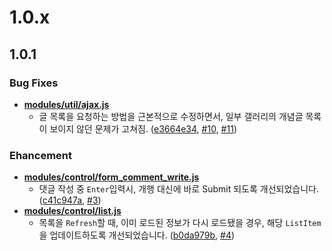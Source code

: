 1.0.x
==========

## 1.0.1

### Bug Fixes
- **[modules/util/ajax.js](https://github.com/lesomnus/chrome.dcsm/blob/master/src/modules/util/ajax.js)**
  - 글 목록을 요청하는 방법을 근본적으로 수정하면서, 일부 갤러리의 개념글 목록이 보이지 않던 문제가 고쳐짐.
    ([e3664e34](e3664e342e81eb2c6493dd52e89dd1659176612a),
     [#10](https://github.com/lesomnus/chrome.dcsm/issues/10),
     [#11](https://github.com/lesomnus/chrome.dcsm/pull/11))

### Ehancement
- **[modules/control/form_comment_write.js](https://github.com/lesomnus/chrome.dcsm/blob/master/src/modules/control/form_comment_write.js)**
  - 댓글 작성 중 `Enter`입력시, 개행 대신에 바로 Submit 되도록 개선되었습니다.
    ([c41c947a](c41c947a2770ca5fd1e03c302bcd3447bae5907c),
     [#3](https://github.com/lesomnus/chrome.dcsm/issues/3))
- **[modules/control/list.js](https://github.com/lesomnus/chrome.dcsm/blob/master/src/modules/control/list.js)**
  - 목록을 `Refresh`할 때, 이미 로드된 정보가 다시 로드됐을 경우, 해당 `ListItem`을 업데이트하도록 개선되었습니다. 
    ([b0da979b](b0da979bde65aa85fc5a0a09d39c0c6a14c7cb3f),
     [#4](https://github.com/lesomnus/chrome.dcsm/issues/14))